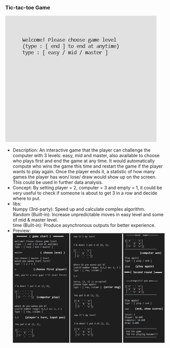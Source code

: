   ### Tic-tac-toe Game
  
  ![demo of playing](demo_tic_tac_toe.gif)
  
  * Description:
    An interactive game that the player can challenge the computer with 3 levels: easy, mid and master,
    also available to choose who plays first and end the game at any time.
    It would automatically compute who wins the game this time and restart the game if the player wants to play again.
    Once the player ends it, a statistic of how many games the player has won/ lose/ draw would show up on the screen. 
    This could be used in further data analysis.
  * Concept:
    By setting player = 2, computer = 3 and empty = 1, it could be very useful to check if someone is about to get 3 in a row
    and decide where to put.
  * libs:   
    Numpy (3rd-party):  Speed up and calculate complex algorithm.   
    Random (Built-in):  Increase unpredictable moves in easy level and some of mid & master level.   
    time (Built-in): Produce asynchronous outputs for better experience.   
  * Preview:
     ![demo of process](demo_tic_tac_toe_process.png)
